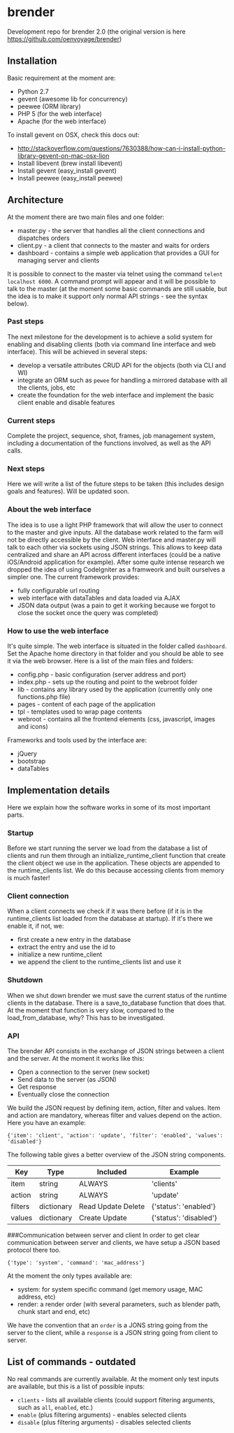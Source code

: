 brender
=======

Development repo for brender 2.0 (the original version is here https://github.com/oenvoyage/brender)

## Installation
Basic requirement at the moment are:

* Python 2.7
* gevent (awesome lib for concurrency)
* peewee (ORM library)
* PHP 5 (for the web interface)
* Apache (for the web interface)

To install gevent on OSX, check this docs out:

* http://stackoverflow.com/questions/7630388/how-can-i-install-python-library-gevent-on-mac-osx-lion
* Install libevent (brew install libevent)
* Install gevent (easy_install gevent)
* Install peewee (easy_install peewee)

## Architecture
At the moment there are two main files and one folder:

* master.py - the server that handles all the client connections and dispatches orders
* client.py - a client that connects to the master and waits for orders
* dashboard - contains a simple web application that provides a GUI for managing server and clients

It is possible to connect to the master via telnet using the command `telent localhost 6000`.
A command prompt will appear and it will be possible to talk to the master (at the moment some basic commands are still usable, but the idea is to make it support only normal API strings - see the syntax below).

### Past steps
The next milestone for the development is to achieve a solid system for enabling and disabling clients (both via command line interface and web interface). This will be achieved in several steps:

* develop a versatile attributes CRUD API for the objects (both via CLI and WI)
* integrate an ORM such as `pewee` for handling a mirrored database with all the clients, jobs, etc
* create the foundation for the web interface and implement the basic client enable and disable features

### Current steps
Complete the project, sequence, shot, frames, job management system, including a documentation of the functions involved, as well as the API calls.

### Next steps
Here we will write a list of the future steps to be taken (this includes design goals and features). Will be updated soon.


### About the web interface
The idea is to use a light PHP framework that will allow the user to connect to the master and give inputs. All the database work related to the farm will not be directly accessible by the client. Web interface and master.py will talk to each other via sockets using JSON strings.
This allows to keep data centralized and share an API across different interfaces (could be a native iOS/Android application for example).
After some quite intense research we dropped the idea of using CodeIgniter as a framweork and built ourselves a simpler one. The current framework provides:

* fully configurable url routing
* web interface with dataTables and data loaded via AJAX
* JSON data output (was a pain to get it working because we forgot to close the socket once the query was completed)

### How to use the web interface
It's quite simple. The web interface is situated in the folder called `dashboard`. Set the Apache home directory in that folder and you should be able to see it via the web browser. Here is a list of the main files and folders:

* config.php - basic configuration (server address and port)
* index.php - sets up the routing and point to the webroot folder
* lib - contains any library used by the application (currently only one functions.php file)
* pages - content of each page of the application
* tpl - templates used to wrap page contents
* webroot - contains all the frontend elements (css, javascript, images and icons)


Frameworks and tools used by the interface are:

* jQuery
* bootstrap
* dataTables 

## Implementation details
Here we explain how the software works in some of its most important parts.

### Startup
Before we start running the server we load from the database a list of clients and run them through an initialize_runtime_client function that create the client object we use in the application. These objects are appended to the runtime_clients list. We do this because accessing clients from memory is much faster!

### Client connection
When a client connects we check if it was there before (if it is in the runtime_clients list loaded from the database at startup). If it's there we enable it, if not, we: 

* first create a new entry in the database
* extract the entry and use the id to
* initialize a new runtime_client
* we append the client to the runtime_clients list and use it

### Shutdown
When we shut down brender we must save the current status of the runtime clients in the database. There is a save_to_database function that does that. At the moment that function is very slow, compared to the load_from_database, why? This has to be investigated.

### API
The brender API consists in the exchange of JSON strings between a client and the server. At the moment it works like this:

* Open a connection to the server (new socket)
* Send data to the server (as JSON)
* Get response
* Eventually close the connection

We build the JSON request by defining item, action, filter and values. Item and action are mandatory, whereas filter and values depend on the action. Here you have an example:

`{'item': 'client', 'action': 'update', 'filter': 'enabled', 'values': 'disabled'}`

The following table gives a better overview of the JSON string components.

<table>
    <thead>
   		<tr>
        	<th>Key</th>
        	<th>Type</th>
        	<th>Included</th>
        	<th>Example</th>
        </tr>
    </thead>
    <tbody>
    	<tr>
    		<td>item</td>
    		<td>string</td>
    		<td>ALWAYS</td>
    		<td>'clients'</td>
    	</tr>
    	<tr>
    		<td>action</td>
    		<td>string</td>
    		<td>ALWAYS</td>
    		<td>'update'</td>
    	</tr>
    	<tr>
    		<td>filters</td>
    		<td>dictionary</td>
    		<td>Read Update Delete</td>
    		<td>{'status': 'enabled'}</td>
    	</tr>
    	<tr>
    		<td>values</td>
    		<td>dictionary</td>
    		<td>Create Update</td>
    		<td>{'status': 'disabled'}</td>
    	</tr>
    </tbody>
</table>

###Communication between server and client
In order to get clear communication between server and clients, we have setup a JSON based protocol there too.

`{'type': 'system', 'command': 'mac_address'}`

At the moment the only types available are:

* system: for system specific command (get memory usage, MAC address, etc)
* render: a render order (with several parameters, such as blender path, chunk start and end, etc)


We have the convention that an `order` is a JONS string going from the server to the client, while a `response` is a JSON string going from client to server.


## List of commands - outdated
No real commands are currently available. At the moment only test inputs are available, but this is a list of possible inputs:

* `clients` - lists all available clients (could support filtering arguments, such as `all`, `enabled`, etc.)
* `enable` (plus filtering arguments) - enables selected clients
* `disable` (plus filtering arguments) - disables selected clients
